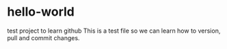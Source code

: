 # hello-world
test project to learn github
This is a test file so we can learn how to version, pull and commit changes.
